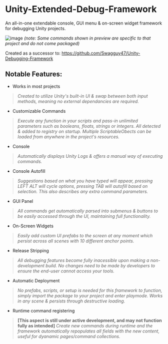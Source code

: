 # Unity-Extended-Debug-Framework
An all-in-one extendable console, GUI menu &amp; on-screen widget framework for debugging Unity projects.

![image](https://github.com/user-attachments/assets/c0a5400e-547c-4310-86c5-fabc02917a2d)
*(note: Some commands shown in preview are specific to that project and do not come packaged)*

Created as a successor to:
https://github.com/Swagguy47/Unity-Debugging-Framework

## Notable Features:
- Works in most projects
> *Created to utilize Unity's built-in UI & swap between both input methods, meaning no external dependancies are required.*
- Customizable Commands
> *Execute any function in your scripts and pass-in unlimited parameters such as booleans, floats, strings or integers. All detected & added to registry on startup. Multiple ScriptableObects can be loaded from anywhere in the project's resources.*
- Console
> *Automatically displays Unity Logs & offers a manual way of executing commands.*
- Console Autofill
> *Suggestions based on what you have typed will appear, pressing LEFT ALT will cycle options, pressing TAB will autofill based on selection.*
> *This also describes any extra command parameters.*
- GUI Panel
> *All commands get automatically parsed into submenus & buttons to be easily accessed through the UI, maintaining full functionality.*
- On-Screen Widgets
> *Easily add custom UI prefabs to the screen at any moment which persist across all scenes with 10 different anchor points.*
- Release Stripping
> *All debugging features become fully inacessible upon making a non-development build. No changes need to be made by developers to ensure the end-user cannot access your tools.*
- Automatic Deployment
> *No prefabs, scripts, or setup is needed for this framework to function, simply import the package to your project and enter playmode. Works in any scene & persists through destructive loading.*
- Runtime command registering
> **[This aspect is still under active development, and may not function fully as intended]**
> *Create new commands during runtime and the framework automatically repopulates all fields with the new content, useful for dyanamic pages/command collections.*
